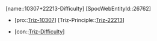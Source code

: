 ﻿---
type: TrizContradiction
aliases:
- 10307+22213-Difficulty
license: CC BY-SA 4.0
copyright: https://github.com/SpocWeb
IsDeleted: false
IsReadOnly: false
Confidential: public
tags: 
- Triz/Contradiction
---
[name::10307+22213-Difficulty]
[SpocWebEntityId::26762]
+ [pro::[Triz-10307](Triz-10307)]
[Triz-Principle::[Triz-22213](Triz-22213)]
- [con::[Triz-Difficulty](tech/Triz/Parameter/Triz-Difficulty.md)]

